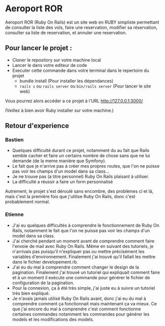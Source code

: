 # Aeroport ROR

Aeroport ROR (Ruby On Rails) est un site web en RUBY simpliste permettant de consulter la liste des vols, faire une reservation, modifier sa réservation, consulter sa liste de reservation, et annuler une reservation.

## Pour lancer le projet :
- Cloner le repository sur votre machine local
- Lancer le dans votre editeur de code
- Executer cette commande dans votre terminal dans le repertoire du projet
  - bundle install (Pour installer les dépendances)
  - ```rails s``` ou ```rails server``` ou ```bin/rails server``` (Pour lancer le site web)

Vous pourrez alors accéder a ce projet à l'URL http://127.0.0.1:3000/

(Veillez à bien avoir Ruby installer sur votre machine.)

## Retour d'experience 

### Bastien
- Quelques difficulté durant ce projet, notamment du au fait que Rails semble cacher et faire un certains nombre de chose sans que ne lui demande (de la meme manière que Symfony).
- Le fait que je n'arrive pas à créer mes propres routes, que l'on ne puisse pas voir les champs d'un model dans sa class...
- Je ne trouve pas (a titre personnel) Ruby On Rails plaisant à utiliser.
- La difficulté a réussir a faire un form personnalisé

Autrement, le projet s'est déroulé sans encombre, des problèmes ci et là, mais c'est la première fois que j'utilise Ruby On Rails, donc c'est probablement normal.

### Etienne
- J'ai eu quelques difficultés à comprendre le fonctionnement de Ruby On Rails, notamment le fait que l'on ne puisse pas voir les champs d'un model dans sa class.
- J'ai cherché pendant un moment avant de comprendre comment faire l'envoie de mail avec Ruby On Rails.
Même en suivant des tutoriels, je n'arrivais pas puisqu'il n'expliquer pas ou mettre précisément les variables d'environnement.
Finalement j'ai trouvé qu'il fallait les mettre dans le fichier developement.rb.
- J'ai eu du mal à comprendre comment changer le design de la pagination.
Finalement j'ai trouvé un tutoriel qui expliquait comment faire et à un moment il exécute une commande pour générer le fichier de configuration de la pagination.
- Pour la connexion, ça à été très simple, j'ai juste eu à suivre un tutoriel très bien expliqué.
- Je n'avais jamais utilisé Ruby On Rails avant, donc j'ai eu du mal à comprendre comment ça fonctionnait mais maintenant ça va mieux.
Ce que j'ai encore du mal à comprendre c'est comment fonctionne certaines commandes notamment les commandes pour générer les models et les modifications des models.
